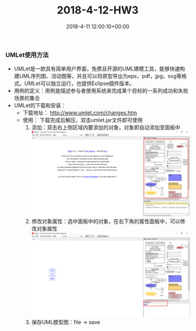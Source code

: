 ﻿---
layout: post

title: 2018-4-12-HW3 

date: 2018-4-11 12:00:10+00:00

categories: 日志

tags: 博客

---

### UMLet使用方法
- UMLet是一款具有简单用户界面，免费且开源的UML建模工具，能够快速构建UML序列图、活动图等，并且可以将原型导出为eps，pdf，jpg，svg等格式。UMLet可以独立运行，也提供Eclipse插件版本。
- 用例的定义：用例是描述参与者使用系统来完成某个目标的一系列成功和失败场景的集合
- UMLet的下载和安装：
    - 下载地址： http://www.umlet.com/changes.htm
    - 使用： 下载完成后解压，双击umlet.jar文件即可使用
        1. 添加：双击右上侧区域内要添加的对象，对象即自动添加至面板中<br/>
        ![](../Assets/UMLet.png)
        2. 修改对象属性：选中面板中的对象，在右下角的属性面板中，可以修改对象属性<br/>
        ![](../Assets/UMLet1.png)
        3. 保存UML模型图：file -> save
